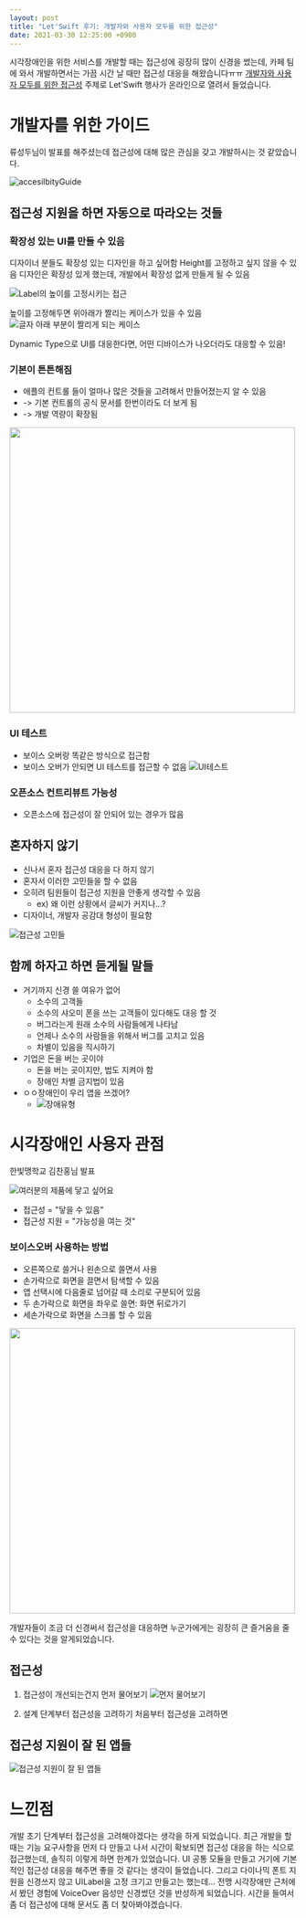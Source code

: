 ```yaml
---
layout: post
title: "Let'Swift 후기: 개발자와 사용자 모두를 위한 접근성"
date: 2021-03-30 12:25:00 +0900
---
```


시각장애인을 위한 서비스를 개발할 때는 접근성에 굉장히 많이 신경을 썼는데, 카페 팀에 와서 개발하면서는 가끔 시간 날 때만 접근성 대응을 해왔습니다ㅠㅠ [개발자와 사용자 모두를 위한 접근성](https://festa.io/events/1468) 주제로 Let'Swift 행사가 온라인으로 열려서 들었습니다.

# 개발자를 위한 가이드
류성두님이 발표를 해주셨는데 접근성에 대해 많은 관심을 갖고 개발하시는 것 같았습니다.

![accesilbityGuide](/assets/2021/03/accesilbityguide.png)

## 접근성 지원을 하면 자동으로 따라오는 것들

### 확장성 있는 UI를 만들 수 있음
디자이너 분들도 확장성 있는 디자인을 하고 싶어함
Height를 고정하고 싶지 않을 수 있음
디자인은 확장성 있게 했는데, 개발에서 확장성 없게 만들게 될 수 있음

![Label의 높이를 고정시키는 접근](/assets/2021/03/label의-높이를-고정시키는-접근.png)

높이를 고정해두면 위아래가 짤리는 케이스가 있을 수 있음
![글자 아래 부분이 짤리게 되는 케이스](/assets/2021/03/글자-아래-부분이-짤리게-되는-케이스.png)

Dynamic Type으로 UI를 대응한다면, 어떤 디바이스가 나오더라도 대응할 수 있음!

### 기본이 튼튼해짐
* 애플의 컨트롤 들이 얼마나 많은 것들을 고려해서 만들어졌는지 알 수 있음
* -> 기본 컨트롤의 공식 문서를 한번이라도 더 보게 됨
* -> 개발 역량이 확장됨

<img src="/assets/2021/03/탭바-컨트롤.png" width=500>

### UI 테스트
* 보이스 오버랑 똑같은 방식으로 접근함
* 보이스 오버가 안되면 UI 테스트를 접근할 수 없음
![UI테스트](/assets/2021/03/ui테스트.png)

### 오픈소스 컨트리뷰트 가능성
* 오픈소스에 접근성이 잘 안되어 있는 경우가 많음

## 혼자하지 않기
* 신나서 혼자 접근성 대응을 다 하지 않기
* 혼자서 이러한 고민들을 할 수 없음
* 오히려 팀원들이 접근성 지원을 안좋게 생각할 수 있음
  - ex) 왜 이런 상황에서 글씨가 커지나...?
* 디자이너, 개발자 공감대 형성이 필요함

![접근성 고민들](/assets/2021/03/접근성-고민들.png)

## 함께 하자고 하면 듣게될 말들
* 거기까지 신경 쓸 여유가 없어
  - 소수의 고객들
  - 소수의 샤오미 폰을 쓰는 고객들이 있다해도 대응 할 것
  - 버그라는게 원래 소수의 사람들에게 나타남
  - 언제나 소수의 사람들을 위해서 버그를 고치고 있음
  - 차별이 있음을 직시하기
* 기업은 돈을 버는 곳이야
  - 돈을 버는 곳이지만, 법도 지켜야 함
  - 장애인 차별 금지법이 있음
* ㅇㅇ장애인이 우리 앱을 쓰겠어?
  - ![장애유형](/assets/2021/03/장애유형.png)

# 시각장애인 사용자 관점
한빛맹학교 김찬홍님 발표

![여러분의 제품에 닿고 싶어요](/assets/2021/03/여러분의-제품에-닿고-싶어요.png)

* 접근성 = "닿을 수 있음"
* 접근성 지원 = "가능성을 여는 것"

### 보이스오버 사용하는 방법
* 오른쪽으로 쓸거나 왼손으로 쓸면서 사용
* 손가락으로 화면을 끌면서 탐색할 수 있음
* 앱 선택시에 다음줄로 넘어갈 때 소리로 구분되어 있음
* 두 손가락으로 화면을 좌우로 쓸면: 화면 뒤로가기
* 세손가락으로 화면을 스크롤 할 수 있음

<img src="/assets/2021/03/넷플릭스-접근성.png" width=500>


개발자들이 조금 더 신경써서 접근성을 대응하면 누군가에게는 굉장히 큰 즐거움을 줄 수 있다는 것을 알게되었습니다.

## 접근성
1. 접근성이 개선되는건지 먼저 물어보기
![먼저 물어보기](/assets/2021/03/먼저-물어보기.png)

2. 설계 단계부터 접근성을 고려하기
처음부터 접근성을 고려하면

## 접근성 지원이 잘 된 앱들
![접근성 지원이 잘 된 앱들](/assets/2021/03/접근성-지원이-잘-된-앱들.png)

# 느낀점
개발 초기 단계부터 접근성을 고려해야겠다는 생각을 하게 되었습니다. 최근 개발을 할때는 기능 요구사항을 먼저 다 만들고 나서 시간이 확보되면 접근성 대응을 하는 식으로 접근했는데, 솔직히 이렇게 하면 한계가 있었습니다. UI 공통 모듈을 만들고 거기에 기본적인 접근성 대응을 해주면 좋을 것 같다는 생각이 들었습니다. 그리고 다이나믹 폰트 지원을 신경쓰지 않고 UILabel을 고정 크기고 만들고는 했는데... 전맹 시각장애만 근처에서 봤던 경험에 VoiceOver 음성만 신경썼던 것을 반성하게 되었습니다. 시간을 들여서 좀 더 접근성에 대해 문서도 좀 더 찾아봐야겠습니다.
